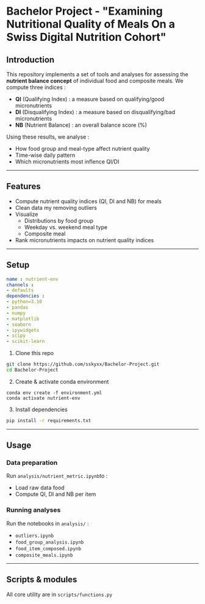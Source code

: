 # Bachelor Project - "Examining Nutritional Quality of Meals On a Swiss Digital Nutrition Cohort"


## Introduction
This repository implements a set of tools and analyses for assessing the **nutrient balance concept** of individual food and composite meals. We compute three indices :
- **QI** (Qualifying Index) : a measure based on qualifying/good micronutrients
- **DI** (Disqualifying Index) : a measure based on disqualifying/bad micronutrients
- **NB** (Nutrient Balance) : an overall balance score (%)

Using these results, we analyse :
- How food group and meal-type affect nutrient quality
- Time-wise daily pattern
- Which micronutrients most inflence QI/DI


---

## Features
- Compute nutrient quality indices (QI, DI and NB) for meals
- Clean data my removing outliers
- Visualize
    - Distributions by food group
    - Weekday vs. weekend meal type
    - Composite meal
- Rank micronutrients impacts on nutrient quality indices


---
## Setup
```yaml
name : nutrient-env
channels :
- defaults
dependencies :
- python=3.10
- pandas
- numpy
- matplotlib
- seaborn
- ipywidgets
- scipy
- scikit-learn
```

1. Clone this repo
```bash
git clone https://github.com/sskyxx/Bachelor-Project.git
cd Bachelor-Project
```
2. Create & activate conda environment 
```
conda env create -f environment.yml
conda activate nutrient-env
```
3. Install dependencies
```bash
pip install -r requirements.txt
``` 
---
## Usage
### Data preparation
Run `analysis/nutrient_metric.ipynb`to :
- Load raw data food
- Compute QI, DI and NB per item

### Running analyses
Run the notebooks in `analysis/` :
- `outliers.ipynb` 
- `food_group_analysis.ipynb`
- `food_item_composed.ipynb`
- `composite_meals.ipynb`

---

## Scripts & modules

All core utility are in `scripts/functions.py`

